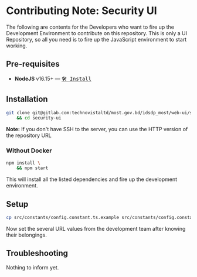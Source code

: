 # Contributing Note: Security UI

The following are contents for the Developers who want to fire up the Development Environment to contribute on this repository. This is only a UI Repository, so all you need is to fire up the JavaScript environment to start working.

## Pre-requisites

* **NodeJS** v16.15+ &mdash; [<kbd>🛠 Install</kbd>](https://nodejs.org/en/)

## Installation

```bash
git clone git@gitlab.com:technovistaltd/most.gov.bd/idsdp_most/web-ui/securityui.git security-ui \
    && cd security-ui
```

**Note:** If you don't have SSH to the server, you can use the HTTP version of the repository URL

### Without Docker

```bash
npm install \
    && npm start
```

This will install all the listed dependencies and fire up the development environment.

## Setup

```bash
cp src/constants/config.constant.ts.example src/constants/config.constant.ts
```

Now set the several URL values from the development team after knowing their belongings.

## Troubleshooting

Nothing to inform yet.
